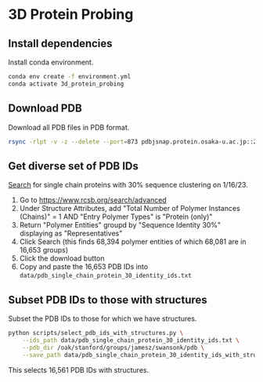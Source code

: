 # 3D Protein Probing

## Install dependencies

Install conda environment.
```bash
conda env create -f environment.yml
conda activate 3d_protein_probing
```

## Download PDB

Download all PDB files in PDB format.
```bash
rsync -rlpt -v -z --delete --port=873 pdbjsnap.protein.osaka-u.ac.jp::20230102/pub/pdb/data/structures/divided/pdb/ /oak/stanford/groups/jamesz/swansonk/pdb
```

## Get diverse set of PDB IDs

[Search](https://www.rcsb.org/search?request=%7B%22query%22%3A%7B%22type%22%3A%22group%22%2C%22logical_operator%22%3A%22and%22%2C%22nodes%22%3A%5B%7B%22type%22%3A%22group%22%2C%22logical_operator%22%3A%22and%22%2C%22nodes%22%3A%5B%7B%22type%22%3A%22group%22%2C%22logical_operator%22%3A%22and%22%2C%22nodes%22%3A%5B%7B%22type%22%3A%22terminal%22%2C%22service%22%3A%22text%22%2C%22parameters%22%3A%7B%22operator%22%3A%22equals%22%2C%22negation%22%3Afalse%2C%22value%22%3A1%2C%22attribute%22%3A%22rcsb_entry_info.deposited_polymer_entity_instance_count%22%7D%7D%2C%7B%22type%22%3A%22terminal%22%2C%22service%22%3A%22text%22%2C%22parameters%22%3A%7B%22operator%22%3A%22exact_match%22%2C%22negation%22%3Afalse%2C%22value%22%3A%22Protein%20(only)%22%2C%22attribute%22%3A%22rcsb_entry_info.selected_polymer_entity_types%22%7D%7D%5D%7D%5D%2C%22label%22%3A%22text%22%7D%5D%2C%22label%22%3A%22query-builder%22%7D%2C%22return_type%22%3A%22polymer_entity%22%2C%22request_options%22%3A%7B%22group_by_return_type%22%3A%22representatives%22%2C%22group_by%22%3A%7B%22aggregation_method%22%3A%22sequence_identity%22%2C%22ranking_criteria_type%22%3A%7B%22sort_by%22%3A%22rcsb_entry_info.resolution_combined%22%2C%22direction%22%3A%22asc%22%7D%2C%22similarity_cutoff%22%3A30%7D%2C%22paginate%22%3A%7B%22start%22%3A0%2C%22rows%22%3A25%7D%2C%22results_content_type%22%3A%5B%22experimental%22%5D%2C%22sort%22%3A%5B%7B%22sort_by%22%3A%22score%22%2C%22direction%22%3A%22desc%22%7D%5D%2C%22scoring_strategy%22%3A%22combined%22%7D%2C%22request_info%22%3A%7B%22query_id%22%3A%229a92da7eb5793e2431f93d7028e06a47%22%7D%7D) for single chain proteins with 30% sequence clustering on 1/16/23.
1. Go to https://www.rcsb.org/search/advanced
2. Under Structure Attributes, add "Total Number of Polymer Instances (Chains)" = 1 AND "Entry Polymer Types" is "Protein (only)"
3. Return "Polymer Entities" groupd by "Sequence Identity 30%" displaying as "Representatives"
4. Click Search (this finds 68,394 polymer entities of which 68,081 are in 16,653 groups)
5. Click the download button
6. Copy and paste the 16,653 PDB IDs into `data/pdb_single_chain_protein_30_identity_ids.txt`

## Subset PDB IDs to those with structures

Subset the PDB IDs to those for which we have structures.
```bash
python scripts/select_pdb_ids_with_structures.py \
    --ids_path data/pdb_single_chain_protein_30_identity_ids.txt \
    --pdb_dir /oak/stanford/groups/jamesz/swansonk/pdb \
    --save_path data/pdb_single_chain_protein_30_identity_ids_with_structures.csv
```

This selects 16,561 PDB IDs with structures.

